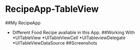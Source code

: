 # RecipeApp-TableView
##My RecipeApp
* Different Food Recipe avaliable in this App.
##Working With
 *UITableView
 *UITableViewCell
 *UITableviewDelegate
 *UITableViewDataSource
 ##Screenshots
 
